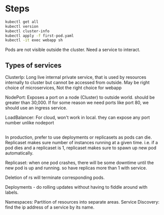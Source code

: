 # Steps

``` bash
kubectl get all
kubectl version
kubectl cluster-info
kubectl apply -f first-pod.yaml
kubectl -it exec webapp sh
```

Pods are not visible outside the cluster. Need a service to interact.

## Types of services

ClusterIp: Long live internal private service, that is used by resources internally to cluster but cannot be accessed from outside. May be right choice of microservices, Not the right choice for webapp

NodePort: Exposes a port on a node (Cluster) to outside world. should be greater than 30,000. If for some reason we need ports like port 80, we should use an ingress service.

LoadBalancer: For cloud, won't work in local. they can expose any port number unlike nodeport

## 
In production, prefer to use deployments or replicasets as pods can die.
Replicaset makes sure number of instances running at a given time. i.e. if a pod dies and a replicaset is 1, replicaset makes sure to spawn up new pod automatically.

Replicaset: when one pod crashes, there will be some downtime until the new pod is up and running. so have replicas more than 1 with service.

Deletion of rs will terminate corresponding pods.

Deployments - do rolling updates without having to fiddle around with labels.

Namespaces: Partition of resources into separate areas. 
Service Discovery: find the ip address of a service by its name.